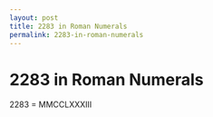 ```yaml
---
layout: post
title: 2283 in Roman Numerals
permalink: 2283-in-roman-numerals
---
```


# 2283 in Roman Numerals

2283 = MMCCLXXXIII
